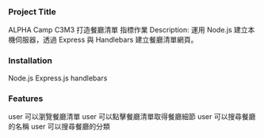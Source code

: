 ### Project Title
ALPHA Camp C3M3 打造餐廳清單 指標作業
Description: 運用 Node.js 建立本機伺服器，透過 Express 與 Handlebars 建立餐廳清單網頁。

### Installation
Node.js
Express.js
handlebars

### Features
user 可以瀏覽餐廳清單
user 可以點擊餐廳清單取得餐廳細節
user 可以搜尋餐廳的名稱
user 可以搜尋餐廳的分類
